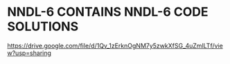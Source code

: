# NNDL-6 CONTAINS NNDL-6 CODE SOLUTIONS
https://drive.google.com/file/d/1Qv_1zErknOgNM7y5zwkXfSG_4uZmlLTf/view?usp=sharing
